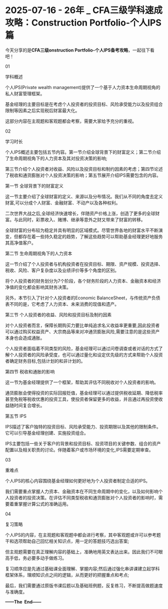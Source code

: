 # 2025-07-16 - 26年 _ CFA三级学科速成攻略：Construction Portfolio-个人IPS篇

今天分享的是**CFA三级onstruction Portfolio-个人IPS备考攻略**，一起往下看吧！

01

学科概述

个人IPS(Private wealth management)提供了一个基于人力资本生命周期视角的私人财富管理框架。

基金经理的主要目标是在考虑个人投资者的投资目标、风险承受能力以及投资组合限制等因素之后实现税后财富最大化。

这部分内容在主观题和客观题都会考察，需要大家给予充分的重视。

02

学习时长

个人IPS概述主要包括五节内容。第一节介绍全球背景下的财富定义；第二节介绍了生命周期视角下的人力资本及其对投资决策的影响;

第三节介绍个人投资者对收益、风险以及投资目标和制约因素的考虑；第四节论述了税收和通货膨胀对个人投资决策的影响；第五节展开介绍IPS需要包含的内容。

第一节 全球背景下的财富定义

这一节主要介绍了全球财富的定义、来源以及分布情况。我们从不同的角度去定义财富,可以分成个人财富、金融财富、不动产以及各种权利。

二次世界大战之后,全球经济快速增长，伴随资产价格上涨，创造了更多的全球财富。与此同时，彩票收入、赌博、继承等意外之财又带来了财富的转移。

全球财富的分布较为稳定并具有明显的区域模式。尽管世界各地的财富水平不断演变，但都存在着一些持久稳定的趋势，了解这些趋势可以帮助基金经理更好地服务其高净值客户。

第二节 生命周期视角下的人力资本

这一节介绍了个人投资者与机构投资者在投资目标、期限、资产规模、投资选择、税收、风险、客户复杂度以及业绩评价等多个角度的区别。

将个人投资者的财务划分为7个阶段，各个财务阶段的人力资本、金融资本和经济净值的变化都会影响其财务决策。

另外，本节引入了针对个人投资者的Economic BalanceSheet，与传统资产负债表不同的是，它考虑了人力资本、未来消费的现值和遗产。

第三节 个人投资者的收益、风险和投资目标及制约因素

对个人投资者而言，保障长期购买力要比单纯追求名义收益率更重要,因此投资者可以通过购买权益资产、大宗商品等来对冲通货膨胀风险,需要注意的是这些资产本身也会造成通胀。

个人投资者面临着不同类型的风险，基金经理可以通过问卷调查或者对话的方式了解个人投资者的风险承受度，也可以通过量化和设定优先级的方式来帮助个人投资者确定财务目标,包括计划的和非计划的。

第四节 税收和通胀的影响

这一节为基金经理提供了一个框架，帮助其评估不同税收对个人投资者的影响。

通货膨胀会使得投资的实际回报贬值，基金经理可以通过提供税收延期、降低税率甚至免税等税收优惠的投资工具，使投资者保留更多的收益，并且通过再投资使收益随时间复合增长。

第五节 IPS

IPS描述了客户独特的投资目标、风险承受能力、投资期限以及其他的限制条件。它可以引导基金经理创建、实施投资组合。

IPS主要包括一些关于客户的背景和投资目标、投资项目的关键参数、组合的资产配置以及相关职责的讨论。伴随着客户或市场环境的变化,IPS需要定期审查。

03

重难点

个人IPS的核心内容围绕基金经理如何更好地为个人投资者制定合适的IPS。

我们需要重点掌握人力资本、金融资本在不同生命周期中的变化，以及如何影响个人投资者的投资决策。在评估不同类型税收和通货膨胀对个人投资者的影响时，需要着重掌握计算公式的准确运用。

04

复习策略

个人IPS的内容，在主观题和客观题中都会进行考察，其中客观题或许可以参考题干和选项帮助自己回忆相关知识点，用一定的答题技巧选出答案;

但主观题需要在真正理解内容的基础上，准确地用英文表达出来。因此我们不可眼高手低，务必要多动手做练习。

复习顺序应是先通过基础课全面理解、掌握内容;然后通过强化串讲课建立起学科框架体系，理顺知识点之间的逻辑，从而更好的把握重点和考点;

最后，我们需要通过原版书课后题以及基础班例题，反复练习，不断提高做题速度与准确度。

**——The  End——**
